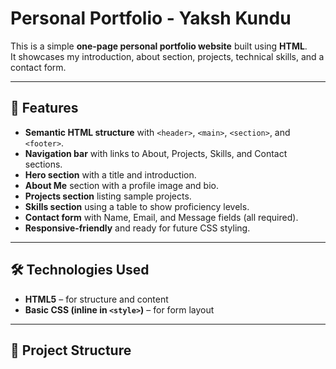 # Personal Portfolio - Yaksh Kundu

This is a simple **one-page personal portfolio website** built using **HTML**.  
It showcases my introduction, about section, projects, technical skills, and a contact form.

---

## 📌 Features

- **Semantic HTML structure** with `<header>`, `<main>`, `<section>`, and `<footer>`.
- **Navigation bar** with links to About, Projects, Skills, and Contact sections.
- **Hero section** with a title and introduction.
- **About Me** section with a profile image and bio.
- **Projects section** listing sample projects.
- **Skills section** using a table to show proficiency levels.
- **Contact form** with Name, Email, and Message fields (all required).
- **Responsive-friendly** and ready for future CSS styling.

---

## 🛠️ Technologies Used

- **HTML5** – for structure and content  
- **Basic CSS (inline in `<style>`)** – for form layout  

---

## 📂 Project Structure

